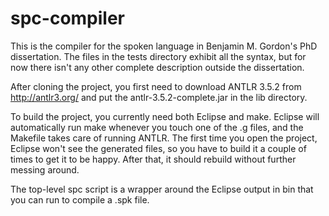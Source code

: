 spc-compiler
============

This is the compiler for the spoken language in Benjamin M. Gordon's PhD
dissertation.  The files in the tests directory exhibit all the syntax, but for
now there isn't any other complete description outside the dissertation.

After cloning the project, you first need to download ANTLR 3.5.2 from
http://antlr3.org/ and put the antlr-3.5.2-complete.jar in the lib directory.

To build the project, you currently need both Eclipse and make.  Eclipse will
automatically run make whenever you touch one of the .g files, and the Makefile
takes care of running ANTLR.  The first time you open the project, Eclipse
won't see the generated files, so you have to build it a couple of times to get
it to be happy.  After that, it should rebuild without further messing around.

The top-level spc script is a wrapper around the Eclipse output in bin that you
can run to compile a .spk file.
